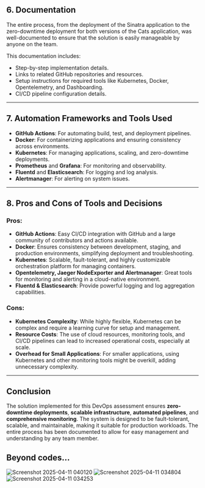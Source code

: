 ## 6. Documentation

The entire process, from the deployment of the Sinatra application to the zero-downtime deployment for both versions of the Cats application, was well-documented to ensure that the solution is easily manageable by anyone on the team.

This documentation includes:
- Step-by-step implementation details.
- Links to related GitHub repositories and resources.
- Setup instructions for required tools like Kubernetes, Docker, Opentelemetry, and Dashboarding.
- CI/CD pipeline configuration details.

---

## 7. Automation Frameworks and Tools Used

- **GitHub Actions**: For automating build, test, and deployment pipelines.
- **Docker**: For containerizing applications and ensuring consistency across environments.
- **Kubernetes**: For managing applications, scaling, and zero-downtime deployments.
- **Prometheus** and **Grafana**: For monitoring and observability.
- **Fluentd** and **Elasticsearch**: For logging and log analysis.
- **Alertmanager**: For alerting on system issues.

---

## 8. Pros and Cons of Tools and Decisions

### Pros:
- **GitHub Actions**: Easy CI/CD integration with GitHub and a large community of contributors and actions available.
- **Docker**: Ensures consistency between development, staging, and production environments, simplifying deployment and troubleshooting.
- **Kubernetes**: Scalable, fault-tolerant, and highly customizable orchestration platform for managing containers.
- **Opentelemetry, Jaeger NodeExporter and Alertmanager**: Great tools for monitoring and alerting in a cloud-native environment.
- **Fluentd & Elasticsearch**: Provide powerful logging and log aggregation capabilities.

### Cons:
- **Kubernetes Complexity**: While highly flexible, Kubernetes can be complex and require a learning curve for setup and management.
- **Resource Costs**: The use of cloud resources, monitoring tools, and CI/CD pipelines can lead to increased operational costs, especially at scale.
- **Overhead for Small Applications**: For smaller applications, using Kubernetes and other monitoring tools might be overkill, adding unnecessary complexity.

---

## Conclusion

The solution implemented for this DevOps assessment ensures **zero-downtime deployments**, **scalable infrastructure**, **automated pipelines**, and **comprehensive monitoring**. The system is designed to be fault-tolerant, scalable, and maintainable, making it suitable for production workloads. The entire process has been documented to allow for easy management and understanding by any team member.

## Beyond codes...

![Screenshot 2025-04-11 040120](https://github.com/user-attachments/assets/427fa7d8-c527-41a2-a8aa-8d4fb13c1e84)
![Screenshot 2025-04-11 034804](https://github.com/user-attachments/assets/76456487-bb01-4f1c-9a8e-924870abcacb)
![Screenshot 2025-04-11 034253](https://github.com/user-attachments/assets/750f26ad-097b-422e-af3f-f81cacf7a85d)


